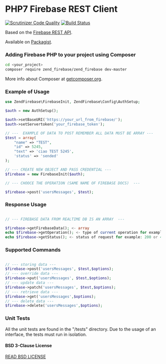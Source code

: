 # PHP7 Firebase REST Client

[![Scrutinizer Code Quality](https://scrutinizer-ci.com/g/Samuel18/zend_Firebase/badges/quality-score.png?b=master)](https://scrutinizer-ci.com/g/Samuel18/zend_Firebase/?branch=master)
[![Build Status](https://scrutinizer-ci.com/g/Samuel18/zend_Firebase/badges/build.png?b=master)](https://scrutinizer-ci.com/g/Samuel18/zend_Firebase/build-status/master)

Based on the [Firebase REST API](https://firebase.google.com/docs/reference/rest/database/).

Available on [Packagist](https://packagist.org/packages/zend_firebase/zend_firebase).

### Adding Firebase PHP to your project using Composer

```bash
cd <your_project>
composer require zend_firebase/zend_firebase dev-master
```

More info about Composer at [getcomposer.org](http://getcomposer.org).

### Example of Usage
```php
use ZendFirebase\FirebaseInit, ZendFirebase\Config\AuthSetup;

$auth = new AuthSetup();

$auth->setBaseURI('https://your_url_from_firebase/');
$auth->setServertoken('your_firebase_token');

// ---  EXAMPLE OF DATA TO POST REMEMBER ALL DATA MUST BE ARRAY ---
$test = array(
    "name" => "TEST",
    "id" => 5245,
    "text" => 'ciao TEST 5245',
    'status' => 'sended'
);

// --- CREATE NEW OBJECT AND PASS CREDENTIAL ---
$firebase = new FirebaseInit($auth);

// --- CHOOCE THE OPERATION (SAME NAME OF FIREBASE DOCS)  ---

$firebase->post('usersMessages', $test);
```
### Response Usage
```php

// --- FIREBASE DATA FROM REALTIME DB IS AN ARRAY  ---

$firebase->getFirebaseData(); <- array
echo $firebase->getOperation(); <- type of current operation for example: GET or POST etc...
echo $firebase->getStatus(); <- status of request for example: 200 or 400 or 500
```

### Supported Commands
```php

// --- storing data ---
$firebase->post('usersMessages', $test,$options);
// --- override data ---
$firebase->put('usersMessages', $test,$options);
// --- update data ---
$firebase->patch('usersMessages', $test,$options);
// --- retrieve data ---
$firebase->get('usersMessages',$options);
// --- delete data ---
$firebase->delete('usersMessages',$options);
```


### Unit Tests
All the unit tests are found in the "/tests" directory.
Due to the usage of an interface, the tests must run in isolation.




#### BSD 3-Clause License

[READ BSD LICENSE](LICENSE)


